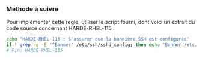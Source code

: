 
### Méthode à suivre

Pour implémenter cette règle, utiliser le script fourni, dont voici un extrait du code source concernant HARDE-RHEL-115 :

``` {.bash .numberLines}
echo "HARDE-RHEL-115 : S'assurer que la bannière SSH est configurée"
if ! grep -q -E '^Banner' /etc/ssh/sshd_config; then echo "Banner /etc/issue.net" >>/etc/ssh/sshd_config; fi
# Fin: HARDE-RHEL-115
```


